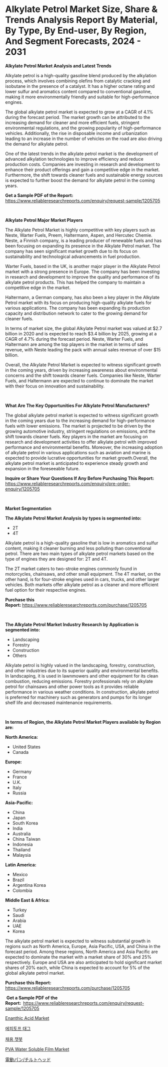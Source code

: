 <p><h1>Alkylate Petrol Market Size, Share & Trends Analysis Report By Material, By Type, By End-user, By Region, And Segment Forecasts, 2024 - 2031</h1></p><p><strong>Alkylate Petrol Market Analysis and Latest Trends</strong></p>
<p><p>Alkylate petrol is a high-quality gasoline blend produced by the alkylation process, which involves combining olefins from catalytic cracking and isobutane in the presence of a catalyst. It has a higher octane rating and lower sulfur and aromatics content compared to conventional gasoline, making it more environmentally friendly and suitable for high-performance engines.</p><p>The global alkylate petrol market is expected to grow at a CAGR of 4.1% during the forecast period. The market growth can be attributed to the increasing demand for cleaner and more efficient fuels, stringent environmental regulations, and the growing popularity of high-performance vehicles. Additionally, the rise in disposable income and urbanization leading to an increase in the number of vehicles on the road are also driving the demand for alkylate petrol.</p><p>One of the latest trends in the alkylate petrol market is the development of advanced alkylation technologies to improve efficiency and reduce production costs. Companies are investing in research and development to enhance their product offerings and gain a competitive edge in the market. Furthermore, the shift towards cleaner fuels and sustainable energy sources is expected to further boost the demand for alkylate petrol in the coming years.</p></p>
<p><strong>Get a Sample PDF of the Report:&nbsp;</strong> <a href="https://www.reliableresearchreports.com/enquiry/request-sample/1205705">https://www.reliableresearchreports.com/enquiry/request-sample/1205705</a></p>
<p>&nbsp;</p>
<p><strong>Alkylate Petrol Major Market Players</strong></p>
<p><p>The Alkylate Petrol Market is highly competitive with key players such as Neste, Warter Fuels, Preem, Haltermann, Aspen, and Hercutec Chemie. Neste, a Finnish company, is a leading producer of renewable fuels and has been focusing on expanding its presence in the Alkylate Petrol market. The company has seen significant market growth due to its focus on sustainability and technological advancements in fuel production.</p><p>Warter Fuels, based in the UK, is another major player in the Alkylate Petrol market with a strong presence in Europe. The company has been investing in research and development to improve the quality and performance of its alkylate petrol products. This has helped the company to maintain a competitive edge in the market.</p><p>Haltermann, a German company, has also been a key player in the Alkylate Petrol market with its focus on producing high-quality alkylate fuels for various applications. The company has been expanding its production capacity and distribution network to cater to the growing demand for cleaner fuels.</p><p>In terms of market size, the global Alkylate Petrol market was valued at $2.7 billion in 2020 and is expected to reach $3.4 billion by 2025, growing at a CAGR of 4.7% during the forecast period. Neste, Warter Fuels, and Haltermann are among the top players in the market in terms of sales revenue, with Neste leading the pack with annual sales revenue of over $15 billion.</p><p>Overall, the Alkylate Petrol Market is expected to witness significant growth in the coming years, driven by increasing awareness about environmental concerns and the shift towards cleaner fuels. Companies like Neste, Warter Fuels, and Haltermann are expected to continue to dominate the market with their focus on innovation and sustainability.</p></p>
<p>&nbsp;</p>
<p><strong>What Are The Key Opportunities For Alkylate Petrol Manufacturers?</strong></p>
<p><p>The global alkylate petrol market is expected to witness significant growth in the coming years due to the increasing demand for high-performance fuels with lower emissions. The market is projected to be driven by the growing automotive industry, stringent regulations on emissions, and the shift towards cleaner fuels. Key players in the market are focusing on research and development activities to offer alkylate petrol with improved performance and environmental benefits. Moreover, the increasing adoption of alkylate petrol in various applications such as aviation and marine is expected to provide lucrative opportunities for market growth.Overall, the alkylate petrol market is anticipated to experience steady growth and expansion in the foreseeable future.</p></p>
<p><strong>Inquire or Share Your Questions If Any Before Purchasing This Report:</strong> <a href="https://www.reliableresearchreports.com/enquiry/pre-order-enquiry/1205705">https://www.reliableresearchreports.com/enquiry/pre-order-enquiry/1205705</a></p>
<p>&nbsp;</p>
<p><strong>Market Segmentation</strong></p>
<p><strong>The Alkylate Petrol Market Analysis by types is segmented into:</strong></p>
<p><ul><li>2T</li><li>4T</li></ul></p>
<p><p>Alkylate petrol is a high-quality gasoline that is low in aromatics and sulfur content, making it cleaner burning and less polluting than conventional petrol. There are two main types of alkylate petrol markets based on the type of engines they are designed for: 2T and 4T. </p><p>The 2T market caters to two-stroke engines commonly found in motorcycles, chainsaws, and other small equipment. The 4T market, on the other hand, is for four-stroke engines used in cars, trucks, and other larger vehicles. Both markets offer alkylate petrol as a cleaner and more efficient fuel option for their respective engines.</p></p>
<p><strong>Purchase this Report:&nbsp;</strong><a href="https://www.reliableresearchreports.com/purchase/1205705">https://www.reliableresearchreports.com/purchase/1205705</a></p>
<p>&nbsp;</p>
<p><strong>The Alkylate Petrol Market Industry Research by Application is segmented into:</strong></p>
<p><ul><li>Landscaping</li><li>Forestry</li><li>Construction</li><li>Others</li></ul></p>
<p><p>Alkylate petrol is highly valued in the landscaping, forestry, construction, and other industries due to its superior quality and environmental benefits. In landscaping, it is used in lawnmowers and other equipment for its clean combustion, reducing emissions. Forestry professionals rely on alkylate petrol for chainsaws and other power tools as it provides reliable performance in various weather conditions. In construction, alkylate petrol is preferred for machinery such as generators and pumps for its longer shelf life and decreased maintenance requirements.</p></p>
<p>&nbsp;</p>
<p><strong>In terms of Region, the Alkylate Petrol Market Players available by Region are:</strong></p>
<p>
    <p> <strong> North America: </strong>
        <ul>
            <li>United States</li>
            <li>Canada</li>
        </ul>
        </p> 
    <p> <strong> Europe: </strong>
        <ul>
            <li>Germany</li>
            <li>France</li>
            <li>U.K.</li>
            <li>Italy</li>
            <li>Russia</li>
        </ul>
        </p> 
    <p> <strong> Asia-Pacific: </strong>
        <ul>
            <li>China</li>
            <li>Japan</li>
            <li>South Korea</li>
            <li>India</li>
            <li>Australia</li>
            <li>China Taiwan</li>
            <li>Indonesia</li>
            <li>Thailand</li>
            <li>Malaysia</li>
        </ul>
        </p> 
    <p> <strong> Latin America: </strong>
        <ul>
            <li>Mexico</li>
            <li>Brazil</li>
            <li>Argentina Korea</li>
            <li>Colombia</li>
        </ul>
        </p> 
    <p> <strong> Middle East & Africa: </strong>
        <ul>
            <li>Turkey</li>
            <li>Saudi</li>
            <li>Arabia</li>
            <li>UAE</li>
            <li>Korea</li>
        </ul>
    </p>
    </p>
<p><p>The alkylate petrol market is expected to witness substantial growth in regions such as North America, Europe, Asia Pacific, USA, and China in the forecast period. Among these regions, North America and Asia Pacific are expected to dominate the market with a market share of 30% and 25% respectively. Europe and USA are also anticipated to hold significant market shares of 20% each, while China is expected to account for 5% of the global alkylate petrol market.</p></p>
<p><strong>Purchase this Report: </strong><a href="https://www.reliableresearchreports.com/purchase/1205705">https://www.reliableresearchreports.com/purchase/1205705</a></p>
<p>&nbsp;<strong>Get a Sample PDF of the Report:&nbsp;&nbsp;</strong><a href="https://www.reliableresearchreports.com/enquiry/request-sample/1205705">https://www.reliableresearchreports.com/enquiry/request-sample/1205705</a></p>
<p><strong></strong></p>
<p><p><a href="https://github.com/nicoletavirag/Market-Research-Report-List-2/blob/main/enanthic-acid-market.md">Enanthic Acid Market</a></p><p><a href="https://medium.com/@ethawolf/%EC%97%90%ED%94%BC%ED%86%B1-%ED%83%9C%EA%B7%B8-%EC%8B%9C%EC%9E%A5-%EC%A0%90%EC%9C%A0%EC%9C%A8-%EB%B3%80%ED%99%94-%EB%B0%8F-%EC%8B%9C%EC%9E%A5-%EC%84%B1%EC%9E%A5-%EB%8F%99%ED%96%A5-2024-2031-35bfa16ac175">에피토프 태그</a></p><p><a href="https://medium.com/@lilmama456456/%ED%95%B4%EB%8F%85-%EC%9D%B8%EC%9E%AC-%EC%98%81%EC%9E%85-%EC%B1%97%EB%B4%87-%EC%8B%9C%EC%9E%A5-%EC%A7%80%ED%91%9C-%EC%8B%9C%EC%9E%A5-%EC%A0%90%EC%9C%A0%EC%9C%A8-%ED%8A%B8%EB%A0%8C%EB%93%9C-%EB%B0%8F-%EC%84%B1%EC%9E%A5-%ED%8C%A8%ED%84%B4-5ea004d94cbf">채용 챗봇</a></p><p><a href="https://github.com/mauripalmi/Market-Research-Report-List-2/blob/main/pva-water-soluble-film-market.md">PVA Water Soluble Film Market</a></p><p><a href="https://medium.com/@johneahan44556754/%E3%83%A2%E3%83%BC%E3%82%BF%E3%83%BC%E5%BC%8F%E3%81%AE%E3%83%91%E3%83%B3%E3%81%8A%E3%82%88%E3%81%B3%E3%83%81%E3%83%AB%E3%83%88%E3%83%98%E3%83%83%E3%83%89%E5%B8%82%E5%A0%B4%E3%81%AF-%E5%B8%82%E5%A0%B4%E3%82%B7%E3%82%A7%E3%82%A2-%E5%B8%82%E5%A0%B4%E3%83%88%E3%83%AC%E3%83%B3%E3%83%89-%E5%B8%82%E5%A0%B4%E6%88%90%E9%95%B7%E3%81%AB%E9%96%A2%E3%81%99%E3%82%8B%E6%83%85%E5%A0%B1%E3%82%92%E6%8F%90%E4%BE%9B%E3%81%97%E3%81%BE%E3%81%99-6ac62e95f1c8">電動パン/チルトヘッド</a></p></p>